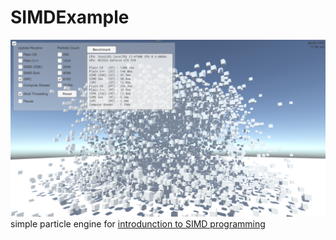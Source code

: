 # SIMDExample
![alt text](Screenshots/Screenshot.png)  
simple particle engine for [introdunction to SIMD programming](http://i-saint.hatenablog.com/entry/2015/05/26/212441)  
